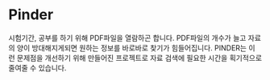 # Pinder

시험기간, 공부를 하기 위해 PDF파일을 열람하곤 합니다. PDF파일의 개수가 늘고 자료의 양이 방대해지게되면 원하는 정보를 바로바로 찾기가 힘들어집니다.
PINDER는 이 런 문제점을 개선하기 위해 만들어진 프로젝트로 자료 검색에 필요한 시간을 획기적으로 줄여줄 수 있습니다.

